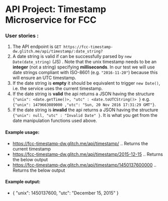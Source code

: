 # API Project: Timestamp Microservice for FCC

### User stories :

1. The API endpoint is `GET https://fcc-timestamp-dw.glitch.me/api/timestamp/:date_string?`
2. A date string is valid if can be successfully parsed by `new Date(date_string)` (JS) . Note that the unix timestamp needs to be an **integer** (not a string) specifying **milliseconds**. In our test we will use date strings compliant with ISO-8601 (e.g. `"2016-11-20"`) because this will ensure an UTC timestamp.
3. If the date string is **empty** it should be equivalent to trigger `new Date()`, i.e. the service uses the current timestamp.
4. If the date string is **valid** the api returns a JSON having the structure
   `{"unix": <date.getTime()>, "utc" : <date.toUTCString()> }`
   e.g. `{"unix": 1479663089000 ,"utc": "Sun, 20 Nov 2016 17:31:29 GMT"}`.
5. If the date string is **invalid** the api returns a JSON having the structure `{"unix": null, "utc" : "Invalid Date" }`. It is what you get from the date manipulation functions used above.

#### Example usage:

- https://fcc-timestamp-dw.glitch.me/api/timestamp/ .. Returns the current timestamp
- https://fcc-timestamp-dw.glitch.me/api/timestamp/2015-12-15 .. Returns the below output
- https://fcc-timestamp-dw.glitch.me/api/timestamp/1450137600000 .. Returns the below output

#### Example output:

- { "unix": 1450137600, "utc": "December 15, 2015" }
